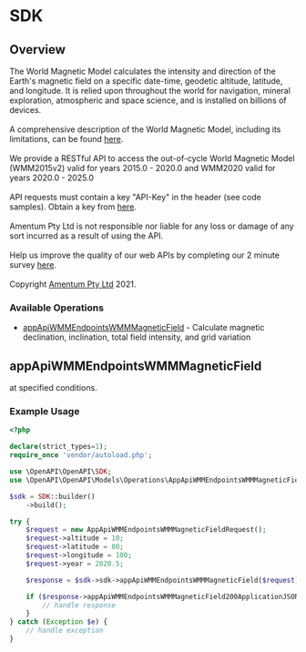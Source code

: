 # SDK

## Overview


The World Magnetic Model calculates the intensity and direction of the Earth's magnetic field on a specific date-time, geodetic altitude, latitude, and longitude. It is relied upon throughout the world for navigation, mineral exploration, atmospheric and space science, and is installed on billions of devices.  <br><br>
A comprehensive description of the World Magnetic Model, including its  limitations, can be found <a href='https://www.ngdc.noaa.gov/geomag/WMM/'>here</a>.  <br><br>
We provide a RESTful API to access the out-of-cycle  World Magnetic Model (WMM2015v2) valid for years 2015.0 - 2020.0 and WMM2020 valid for years 2020.0 - 2025.0<br><br>
API requests must contain a key "API-Key" in the header (see code samples). Obtain a key from  <a href='https://developer.amentum.io'>here</a>. <br><br> 
Amentum Pty Ltd is not responsible nor liable for any loss or damage of any sort incurred as a result of using the API. <br><br>
Help us improve the quality of our web APIs by completing our 2 minute survey <a href="https://www.surveymonkey.com/r/CTDTRBN">here</a>.<br><br>
Copyright <a href='https://amentum.space'>Amentum Pty Ltd</a> 2021.


### Available Operations

* [appApiWMMEndpointsWMMMagneticField](#appapiwmmendpointswmmmagneticfield) - Calculate magnetic declination, inclination, total field intensity, and grid variation


## appApiWMMEndpointsWMMMagneticField

at specified conditions.


### Example Usage

```php
<?php

declare(strict_types=1);
require_once 'vendor/autoload.php';

use \OpenAPI\OpenAPI\SDK;
use \OpenAPI\OpenAPI\Models\Operations\AppApiWMMEndpointsWMMMagneticFieldRequest;

$sdk = SDK::builder()
    ->build();

try {
    $request = new AppApiWMMEndpointsWMMMagneticFieldRequest();
    $request->altitude = 10;
    $request->latitude = 80;
    $request->longitude = 100;
    $request->year = 2020.5;

    $response = $sdk->sdk->appApiWMMEndpointsWMMMagneticField($request);

    if ($response->appApiWMMEndpointsWMMMagneticField200ApplicationJSONObject !== null) {
        // handle response
    }
} catch (Exception $e) {
    // handle exception
}
```
